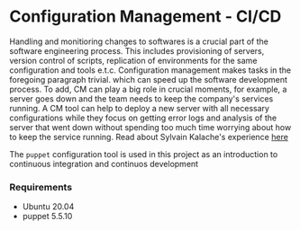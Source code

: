 #	Configuration Management - CI/CD

Handling and monitioring changes to softwares is a crucial part of the software engineering process. This includes provisioning of servers, version control of scripts, replication of environments for the same configuration and tools e.t.c. 
Configuration management makes tasks in the foregoing paragraph trivial. which can speed up the software development process. To add, CM can play a big role in crucial moments, for example, a server goes down and the team needs to keep the company's services running. A CM tool can help to deploy a new server with all necessary configurations while they focus on getting error logs and analysis of the server that went down without spending too much time worrying about how to keep the service running.
Read about Sylvain Kalache's experience [here](https://engineering.linkedin.com/slideshare/skynet-project-_-monitor-scale-and-auto-heal-system-cloud)

The ```puppet``` configuration tool is used in this project as an introduction to continuous integration and continuos development

### Requirements
- Ubuntu 20.04
- puppet 5.5.10 
